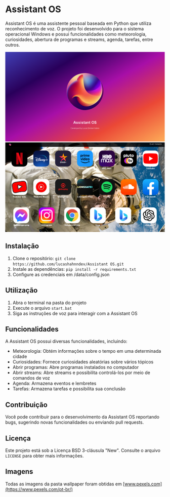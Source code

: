 # Assistant OS

Assistant OS é uma assistente pessoal baseada em Python que utiliza reconhecimento de voz. O projeto foi desenvolvido para o sistema operacional Windows e possui funcionalidades como meteorologia, curiosidades, abertura de programas e streams, agenda, tarefas, entre outros.

![Capa ](https://github.com/lucashahnndev/Assistant-OS/blob/main/assistant_os_server/image/cover.png)
![home print](https://github.com/lucashahnndev/Assistant-OS/blob/main/assistant_os_server/image/home%20print.png)


## Instalação

1. Clone o repositório: `git clone https://github.com/lucashahnndev/Assistant OS.git`
2. Instale as dependências: `pip install -r requirements.txt`
3. Configure as credenciais em /data/config.json

## Utilização

1. Abra o terminal na pasta do projeto
2. Execute o arquivo `start.bat`
3. Siga as instruções de voz para interagir com a Assistant OS

## Funcionalidades

A Assistant OS possui diversas funcionalidades, incluindo:

- Meteorologia: Obtém informações sobre o tempo em uma determinada cidade
- Curiosidades: Fornece curiosidades aleatórias sobre vários tópicos
- Abrir programas: Abre programas instalados no computador
- Abrir streams: Abre streams e possibilita controlá-los por meio de comandos de voz
- Agenda: Armazena eventos e lembretes
- Tarefas: Armazena tarefas e possibilita sua conclusão

## Contribuição

Você pode contribuir para o desenvolvimento da Assistant OS reportando bugs, sugerindo novas funcionalidades ou enviando pull requests.

## Licença

Este projeto está sob a Licença BSD 3-cláusula "New". Consulte o arquivo `LICENSE` para obter mais informações.

## Imagens
Todas as imagens da pasta wallpaper foram obtidas em  [www.pexels.com](https://www.pexels.com/pt-br/)

